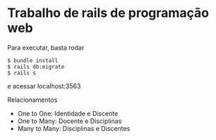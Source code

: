# Trabalho de rails de programação web

Para executar, basta rodar
```
$ bundle install
$ rails db:migrate
$ rails s
```

e acessar localhost:3563

Relacionamentos
- One to One: Identidade e Discente
- One to Many: Docente e Disciplinas
- Many to Many: Disciplinas e Discentes